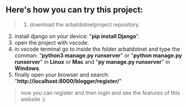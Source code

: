 ## Here's how you can try this project:
>1. download the arbatdotnetproject repository.
2. install django on your device: "**pip install Django**".
3. open the project with vscode.
4. in vscode terminal go to inside the folder arbatdotnet and type the comman: "**python3 manage.py runserver**" or "**python manage.py runserver**" in **Linux** or **Mac** and "**py manage.py runserver**" in **Windows**.
5. finally open your browser and search: "**http://localhost:8000/blogger/register/**"
>now you can register and then login and see the features of this website :)
